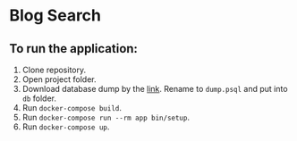 # Blog Search

## To run the application:
1. Clone repository.
2. Open project folder.
3. Download database dump by the [link](https://www.dropbox.com/sh/cdrfv1pki506t38/AADRvZX_8cQRhPZd8qEcNAeha?dl=0&preview=dump-v2.psql). Rename to `dump.psql` and put into `db` folder.
3. Run `docker-compose build`.
4. Run `docker-compose run --rm app bin/setup`.
5. Run `docker-compose up`.
